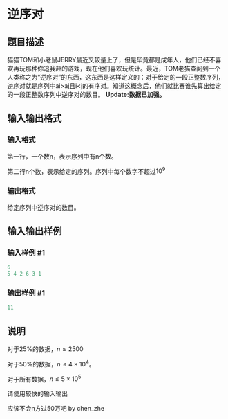 # 逆序对

## 题目描述

猫猫TOM和小老鼠JERRY最近又较量上了，但是毕竟都是成年人，他们已经不喜欢再玩那种你追我赶的游戏，现在他们喜欢玩统计。最近，TOM老猫查阅到一个人类称之为“逆序对”的东西，这东西是这样定义的：对于给定的一段正整数序列，逆序对就是序列中ai>aj且i<j的有序对。知道这概念后，他们就比赛谁先算出给定的一段正整数序列中逆序对的数目。 **Update:数据已加强。**

## 输入输出格式

### 输入格式

第一行，一个数n，表示序列中有n个数。

第二行n个数，表示给定的序列。序列中每个数字不超过$10^9$

### 输出格式

给定序列中逆序对的数目。

## 输入输出样例

### 输入样例 #1

```cpp
6
5 4 2 6 3 1

```
### 输出样例 #1

```cpp
11
```


## 说明

对于25%的数据，$n \leq 2500$

对于50%的数据，$n \leq 4 \times 10^4$。

对于所有数据，$n \leq 5 \times 10^5$

请使用较快的输入输出

应该不会n方过50万吧 by chen_zhe

